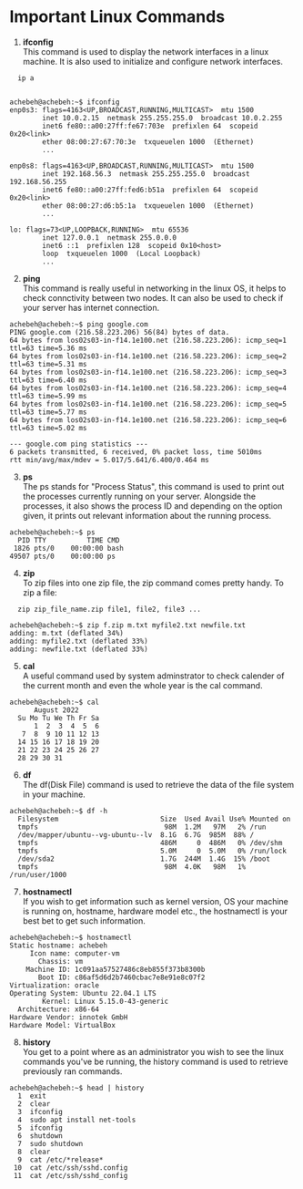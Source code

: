 <h1>Important Linux Commands</h1>

1. <b>ifconfig</b> <br>
This command is used to display the network interfaces in a linux machine. It is also used to initialize and configure network interfaces.
```
  ip a
  
```

```
achebeh@achebeh:~$ ifconfig
enp0s3: flags=4163<UP,BROADCAST,RUNNING,MULTICAST>  mtu 1500
        inet 10.0.2.15  netmask 255.255.255.0  broadcast 10.0.2.255
        inet6 fe80::a00:27ff:fe67:703e  prefixlen 64  scopeid 0x20<link>
        ether 08:00:27:67:70:3e  txqueuelen 1000  (Ethernet)
        ...

enp0s8: flags=4163<UP,BROADCAST,RUNNING,MULTICAST>  mtu 1500
        inet 192.168.56.3  netmask 255.255.255.0  broadcast 192.168.56.255
        inet6 fe80::a00:27ff:fed6:b51a  prefixlen 64  scopeid 0x20<link>
        ether 08:00:27:d6:b5:1a  txqueuelen 1000  (Ethernet)
        ...

lo: flags=73<UP,LOOPBACK,RUNNING>  mtu 65536
        inet 127.0.0.1  netmask 255.0.0.0
        inet6 ::1  prefixlen 128  scopeid 0x10<host>
        loop  txqueuelen 1000  (Local Loopback)
        ...
```

2. <b>ping</b> <br>
  This command is really useful in networking in the linux OS, it helps to check connctivity between two nodes. It can also be used to check if your server has internet connection.
  ```
  achebeh@achebeh:~$ ping google.com
PING google.com (216.58.223.206) 56(84) bytes of data.
64 bytes from los02s03-in-f14.1e100.net (216.58.223.206): icmp_seq=1 ttl=63 time=5.36 ms
64 bytes from los02s03-in-f14.1e100.net (216.58.223.206): icmp_seq=2 ttl=63 time=5.31 ms
64 bytes from los02s03-in-f14.1e100.net (216.58.223.206): icmp_seq=3 ttl=63 time=6.40 ms
64 bytes from los02s03-in-f14.1e100.net (216.58.223.206): icmp_seq=4 ttl=63 time=5.99 ms
64 bytes from los02s03-in-f14.1e100.net (216.58.223.206): icmp_seq=5 ttl=63 time=5.77 ms
64 bytes from los02s03-in-f14.1e100.net (216.58.223.206): icmp_seq=6 ttl=63 time=5.02 ms

--- google.com ping statistics ---
6 packets transmitted, 6 received, 0% packet loss, time 5010ms
rtt min/avg/max/mdev = 5.017/5.641/6.400/0.464 ms
  ```

3. <b>ps</b> <br>
  The ps stands for "Process Status", this command is used to print out the processes currently running on your server. Alongside the processes, it also shows the process ID and depending on the option given, it prints out relevant information about the running process.
  ```
  achebeh@achebeh:~$ ps
    PID TTY          TIME CMD
   1826 pts/0    00:00:00 bash
  49507 pts/0    00:00:00 ps
  ```
4. <b>zip</b> <br>
  To zip files into one zip file, the zip command comes pretty handy.
  To zip a file:
  ```
    zip zip_file_name.zip file1, file2, file3 ...
  ```
  
  ```
  achebeh@achebeh:~$ zip f.zip m.txt myfile2.txt newfile.txt 
  adding: m.txt (deflated 34%)
  adding: myfile2.txt (deflated 33%)
  adding: newfile.txt (deflated 33%)
  ```
5. <b>cal</b> <br>
  A useful command used by system adminstrator to check calender of the current month and even the whole year is the cal command.
  
  ```
  achebeh@achebeh:~$ cal
        August 2022       
    Su Mo Tu We Th Fr Sa  
        1  2  3  4  5  6  
     7  8  9 10 11 12 13  
    14 15 16 17 18 19 20  
    21 22 23 24 25 26 27  
    28 29 30 31  
```
6. <b>df</b> <br>
  The df(Disk File) command is used to retrieve the data of the file system in your machine.
  ```
  achebeh@achebeh:~$ df -h
    Filesystem                         Size  Used Avail Use% Mounted on
    tmpfs                               98M  1.2M   97M   2% /run
    /dev/mapper/ubuntu--vg-ubuntu--lv  8.1G  6.7G  985M  88% /
    tmpfs                              486M     0  486M   0% /dev/shm
    tmpfs                              5.0M     0  5.0M   0% /run/lock
    /dev/sda2                          1.7G  244M  1.4G  15% /boot
    tmpfs                               98M  4.0K   98M   1% /run/user/1000
  ```
7. <b>hostnamectl</b> <br>
  If you wish to get information such as kernel version, OS your machine is running on, hostname, hardware model etc., the hostnamectl is your best bet to get such information.
  ```
  achebeh@achebeh:~$ hostnamectl
 Static hostname: achebeh
       Icon name: computer-vm
         Chassis: vm
      Machine ID: 1c091aa57527486c8eb855f373b8300b
         Boot ID: c86af5d6d2b7460cbac7e8e91e8c07f2
  Virtualization: oracle
Operating System: Ubuntu 22.04.1 LTS              
          Kernel: Linux 5.15.0-43-generic
    Architecture: x86-64
 Hardware Vendor: innotek GmbH
  Hardware Model: VirtualBox
 ```
 8. <b>history</b> <br>
  You get to a point where as an administrator you wish to see the linux commands you've be running, the history command is used to retrieve previously ran commands.
  ```
  achebeh@achebeh:~$ head | history
    1  exit
    2  clear
    3  ifconfig
    4  sudo apt install net-tools
    5  ifconfig
    6  shutdown
    7  sudo shutdown
    8  clear
    9  cat /etc/*release*
   10  cat /etc/ssh/sshd.config
   11  cat /etc/ssh/sshd_config
  ```
